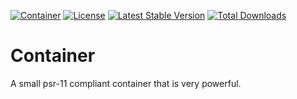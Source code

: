 [![Container](https://github.com/omatamix/container/actions/workflows/psr-container.yml/badge.svg)](https://github.com/omatamix/container/actions/workflows/psr-container.yml)
[![License](https://poser.pugx.org/omatamix/container/license)](//packagist.org/packages/omatamix/container)
[![Latest Stable Version](https://poser.pugx.org/omatamix/container/v)](//packagist.org/packages/omatamix/container)
[![Total Downloads](https://poser.pugx.org/omatamix/container/downloads)](//packagist.org/packages/omatamix/container)
# Container
A small psr-11 compliant container that is very powerful.
